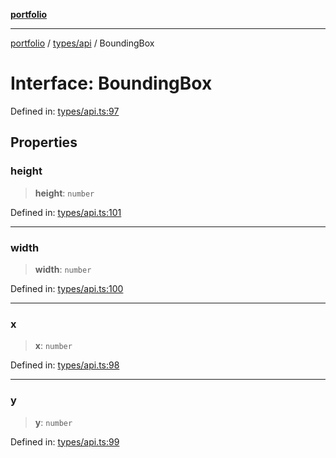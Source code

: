 [**portfolio**](../../../README.md)

***

[portfolio](../../../modules.md) / [types/api](../README.md) / BoundingBox

# Interface: BoundingBox

Defined in: [types/api.ts:97](https://github.com/tnorlund/Portfolio/blob/a37be83d8c37614550e16ffd25854d71a9625bb4/portfolio/types/api.ts#L97)

## Properties

### height

> **height**: `number`

Defined in: [types/api.ts:101](https://github.com/tnorlund/Portfolio/blob/a37be83d8c37614550e16ffd25854d71a9625bb4/portfolio/types/api.ts#L101)

***

### width

> **width**: `number`

Defined in: [types/api.ts:100](https://github.com/tnorlund/Portfolio/blob/a37be83d8c37614550e16ffd25854d71a9625bb4/portfolio/types/api.ts#L100)

***

### x

> **x**: `number`

Defined in: [types/api.ts:98](https://github.com/tnorlund/Portfolio/blob/a37be83d8c37614550e16ffd25854d71a9625bb4/portfolio/types/api.ts#L98)

***

### y

> **y**: `number`

Defined in: [types/api.ts:99](https://github.com/tnorlund/Portfolio/blob/a37be83d8c37614550e16ffd25854d71a9625bb4/portfolio/types/api.ts#L99)
